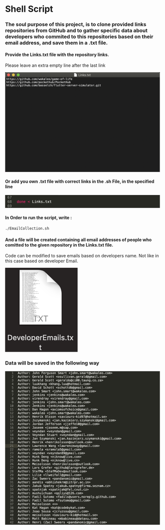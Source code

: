 # Shell Script

### The soul purpose of this project, is to clone provided links repositories from GitHub and to gather specific data about developers who commited to this repositories based on their email address, and save them in a .txt file.

#### Provide the Links.txt file with the repository links.
Please leave an extra empty line after the last link

![Links File](ScreenShoots/links.png)

#### Or add you own .txt file with correct links in the .sh File, in the specified line

![Links File](ScreenShoots/fileLink.png)

#### In Order to run the script, write : 

```bash
./EmailCollection.sh
```


#### And a file will be created containing all email addresses of people who comitted to the given repository in the Links.txt file.
Code can be modified to save emails based on developers name. Not like in this case based on developer Email.

![Links File](ScreenShoots/devfile.png)

### Data will be saved in the following way 

![Links File](ScreenShoots/devtxtlink.png)
